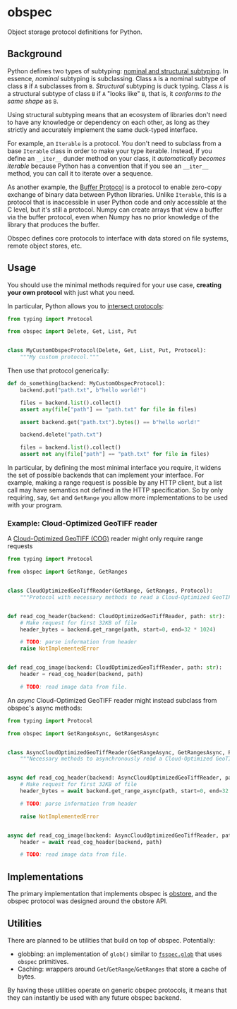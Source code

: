 # obspec

Object storage protocol definitions for Python.

## Background

Python defines two types of subtyping: [nominal and structural subtyping](https://docs.python.org/3/library/typing.html#nominal-vs-structural-subtyping). In essence, _nominal_ subtyping is subclassing. Class `A` is a nominal subtype of class `B` if `A` subclasses from `B`. _Structural_ subtyping is duck typing. Class `A` is a structural subtype of class `B` if `A` "looks like" `B`, that is, it _conforms to the same shape_ as `B`.

Using structural subtyping means that an ecosystem of libraries don't need to have any knowledge or dependency on each other, as long as they strictly and accurately implement the same duck-typed interface.

For example, an `Iterable` is a protocol. You don't need to subclass from a base `Iterable` class in order to make your type iterable. Instead, if you define an `__iter__` dunder method on your class, it _automatically becomes iterable_ because Python has a convention that if you see an `__iter__` method, you can call it to iterate over a sequence.

As another example, the [Buffer Protocol](https://docs.python.org/3/c-api/buffer.html) is a protocol to enable zero-copy exchange of binary data between Python libraries. Unlike `Iterable`, this is a protocol that is inaccessible in user Python code and only accessible at the C level, but it's still a protocol. Numpy can create arrays that view a buffer via the buffer protocol, even when Numpy has no prior knowledge of the library that produces the buffer.

Obspec defines core protocols to interface with data stored on file systems, remote object stores, etc.

## Usage

You should use the minimal methods required for your use case, **creating your own protocol** with just what you need.

In particular, Python allows you to [intersect protocols](https://typing.python.org/en/latest/spec/protocol.html#unions-and-intersections-of-protocols):

```py
from typing import Protocol

from obspec import Delete, Get, List, Put


class MyCustomObspecProtocol(Delete, Get, List, Put, Protocol):
    """My custom protocol."""
```

Then use that protocol generically:

```py
def do_something(backend: MyCustomObspecProtocol):
    backend.put("path.txt", b"hello world!")

    files = backend.list().collect()
    assert any(file["path"] == "path.txt" for file in files)

    assert backend.get("path.txt").bytes() == b"hello world!"

    backend.delete("path.txt")

    files = backend.list().collect()
    assert not any(file["path"] == "path.txt" for file in files)
```

In particular, by defining the most minimal interface you require, it widens the set of possible backends that can implement your interface. For example, making a range request is possible by any HTTP client, but a list call may have semantics not defined in the HTTP specification. So by only requiring, say, `Get` and `GetRange` you allow more implementations to be used with your program.

### Example: Cloud-Optimized GeoTIFF reader

A [Cloud-Optimized GeoTIFF (COG)](https://cogeo.org/) reader might only require range requests

```py
from typing import Protocol

from obspec import GetRange, GetRanges


class CloudOptimizedGeoTiffReader(GetRange, GetRanges, Protocol):
    """Protocol with necessary methods to read a Cloud-Optimized GeoTIFF file."""


def read_cog_header(backend: CloudOptimizedGeoTiffReader, path: str):
    # Make request for first 32KB of file
    header_bytes = backend.get_range(path, start=0, end=32 * 1024)

    # TODO: parse information from header
    raise NotImplementedError


def read_cog_image(backend: CloudOptimizedGeoTiffReader, path: str):
    header = read_cog_header(backend, path)

    # TODO: read image data from file.
```

An _async_ Cloud-Optimized GeoTIFF reader might instead subclass from obspec's async methods:

```py
from typing import Protocol

from obspec import GetRangeAsync, GetRangesAsync


class AsyncCloudOptimizedGeoTiffReader(GetRangeAsync, GetRangesAsync, Protocol):
    """Necessary methods to asynchronously read a Cloud-Optimized GeoTIFF file."""


async def read_cog_header(backend: AsyncCloudOptimizedGeoTiffReader, path: str):
    # Make request for first 32KB of file
    header_bytes = await backend.get_range_async(path, start=0, end=32 * 1024)

    # TODO: parse information from header

    raise NotImplementedError


async def read_cog_image(backend: AsyncCloudOptimizedGeoTiffReader, path: str):
    header = await read_cog_header(backend, path)

    # TODO: read image data from file.
```

## Implementations

The primary implementation that implements obspec is [obstore](https://developmentseed.org/obstore/latest/), and the obspec protocol was designed around the obstore API.

## Utilities

There are planned to be utilities that build on top of obspec. Potentially:

- globbing: an implementation of `glob()` similar to [`fsspec.glob`](https://filesystem-spec.readthedocs.io/en/latest/api.html#fsspec.spec.AbstractFileSystem.glob) that uses `obspec` primitives.
- Caching: wrappers around `Get`/`GetRange`/`GetRanges` that store a cache of bytes.

By having these utilities operate on generic obspec protocols, it means that they can instantly be used with any future obspec backend.
